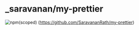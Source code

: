# _saravanan/my-prettier
![npm(scoped)](https://img.shields.io/npm/v/@_saravanan/my-prettier.svg)
(https://github.com/SaravananRath/my-prettier)